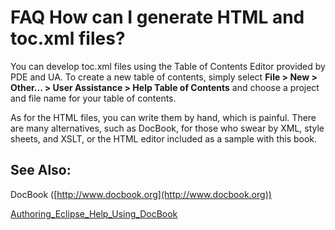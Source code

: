 

FAQ How can I generate HTML and toc.xml files?
==============================================

You can develop toc.xml files using the Table of Contents Editor provided by PDE and UA. To create a new table of contents, simply select **File > New > Other... > User Assistance > Help Table of Contents** and choose a project and file name for your table of contents.

As for the HTML files, you can write them by hand, which is painful. There are many alternatives, such as DocBook, for those who swear by XML, style sheets, and XSLT, or the HTML editor included as a sample with this book.

See Also:
---------

DocBook ([http://www.docbook.org](http://www.docbook.org))

[Authoring\_Eclipse\_Help\_Using\_DocBook](/Authoring_Eclipse_Help_Using_DocBook "Authoring Eclipse Help Using DocBook")

